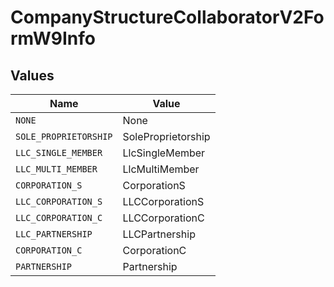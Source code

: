# CompanyStructureCollaboratorV2FormW9Info


## Values

| Name                  | Value                 |
| --------------------- | --------------------- |
| `NONE`                | None                  |
| `SOLE_PROPRIETORSHIP` | SoleProprietorship    |
| `LLC_SINGLE_MEMBER`   | LlcSingleMember       |
| `LLC_MULTI_MEMBER`    | LlcMultiMember        |
| `CORPORATION_S`       | CorporationS          |
| `LLC_CORPORATION_S`   | LLCCorporationS       |
| `LLC_CORPORATION_C`   | LLCCorporationC       |
| `LLC_PARTNERSHIP`     | LLCPartnership        |
| `CORPORATION_C`       | CorporationC          |
| `PARTNERSHIP`         | Partnership           |